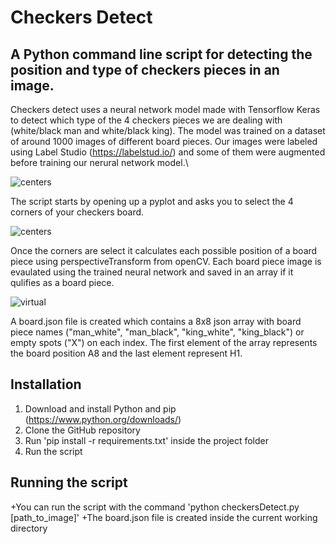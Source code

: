 # Checkers Detect

## A Python command line script for detecting the position and type of checkers pieces in an image.
Checkers detect uses a neural network model made with Tensorflow Keras to detect which type of the 4 checkers pieces we are dealing with (white/black man and white/black king).
The model was trained on a dataset of around 1000 images of different board pieces. Our images were labeled using Label Studio (https://labelstud.io/) and some of them were augmented before training our nerural network model.\

![centers](https://github.com/user-attachments/assets/d7379237-a458-4287-bd73-924419b0d777)

The script starts by opening up a pyplot and asks you to select the 4 corners of your checkers board.

![centers](https://github.com/user-attachments/assets/1bd7354a-bb7e-4b5f-9fa9-7a5eb2514a00)

Once the corners are select it calculates each possible position of a board piece using perspectiveTransform from openCV. Each board piece image is evaulated using the trained neural network and saved in an array if it qulifies as a board piece.

![virtual](https://github.com/user-attachments/assets/b6372e3f-ba1d-4022-b263-76d77976062d)

A board.json file is created which contains a 8x8 json array with board piece names ("man_white", "man_black", "king_white", "king_black") or empty spots ("X") on each index. The first element of the array represents the board position A8 
and the last element represent H1.

## Installation
1. Download and install Python and pip (https://www.python.org/downloads/)
2. Clone the GitHub repository
3. Run 'pip install -r requirements.txt' inside the project folder
5. Run the script

## Running the script
+You can run the script with the command 'python checkersDetect.py [path_to_image]'
+The board.json file is created inside the current working directory
